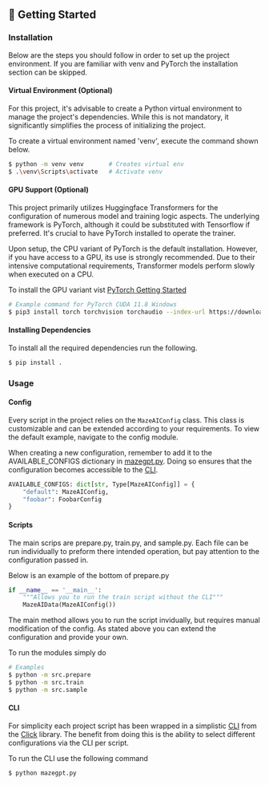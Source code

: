 ## 🧠 Getting Started

### Installation
Below are the steps you should follow in order to set up the project environment.
If you are familiar with venv and PyTorch the installation section can be skipped.

#### Virtual Environment (Optional)
For this project, it's advisable to create a Python virtual environment to manage the project's dependencies. 
While this is not mandatory, it significantly simplifies the process of initializing the project.

To create a virtual environment named 'venv', execute the command shown below.
```bash
$ python -m venv venv       # Creates virtual env
$ .\venv\Scripts\activate   # Activate venv
```

#### GPU Support (Optional)
This project primarily utilizes Huggingface Transformers for the configuration of numerous model and training logic 
aspects. The underlying framework is PyTorch, although it could be substituted with Tensorflow if preferred. 
It's crucial to have PyTorch installed to operate the trainer.

Upon setup, the CPU variant of PyTorch is the default installation. However, if you have access to a GPU, its use is 
strongly recommended. Due to their intensive computational requirements, Transformer models perform slowly when executed 
on a CPU.

To install the GPU variant vist [PyTorch Getting Started](https://pytorch.org/get-started/locally/)

```bash
# Example command for PyTorch CUDA 11.8 Windows
$ pip3 install torch torchvision torchaudio --index-url https://download.pytorch.org/whl/cu118
```

#### Installing Dependencies
To install all the required dependencies run the following.
```bash
$ pip install .
```

### Usage

#### Config
Every script in the project relies on the `MazeAIConfig` class. This class is customizable and can be extended according 
to your requirements. To view the default example, navigate to the config module.

When creating a new configuration, remember to add it to the AVAILABLE_CONFIGS dictionary in [mazegpt.py](/mazegpt.py). 
Doing so ensures that the configuration becomes accessible to the [CLI](#cli).

```python
AVAILABLE_CONFIGS: dict[str, Type[MazeAIConfig]] = {
    "default": MazeAIConfig,
    "foobar": FoobarConfig
}
```

#### Scripts
The main scrips are prepare.py, train.py, and sample.py. Each file can be run individually to preform there intended
operation, but pay attention to the configuration passed in.

Below is an example of the bottom of prepare.py
```python
if __name__ == '__main__':
    """Allows you to run the train script without the CLI"""
    MazeAIData(MazeAIConfig())
```
The main method allows you to run the script invidually, but requires manual modification of the config.
As stated above you can extend the configuration and provide your own.

To run the modules simply do
```bash
# Examples
$ python -m src.prepare
$ python -m src.train
$ python -m src.sample
```

#### CLI
For simplicity each project script has been wrapped in a simplistic [CLI](/mazegpt.py) from the 
[Click](https://click.palletsprojects.com/en/8.1.x/) library. The benefit from doing this is the ability to select
different configurations via the CLI per script.

To run the CLI use the following command
```bash
$ python mazegpt.py
```